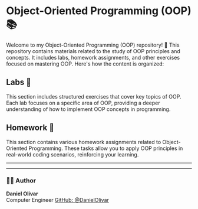 # Object-Oriented Programming (OOP) 📚

Welcome to my Object-Oriented Programming (OOP) repository! 🎉 This repository contains materials related to the study of OOP principles and concepts. It includes labs, homework assignments, and other exercises focused on mastering OOP. Here's how the content is organized:

## Labs 🔬

This section includes structured exercises that cover key topics of OOP. Each lab focuses on a specific area of OOP, providing a deeper understanding of how to implement OOP concepts in programming.

## Homework 📑

This section contains various homework assignments related to Object-Oriented Programming. These tasks allow you to apply OOP principles in real-world coding scenarios, reinforcing your learning.

---


---

### 👨‍💻 Author

**Daniel Olivar**  
Computer Engineer
[GitHub: @DanielOlivar](https://github.com/DanielOlivar)
